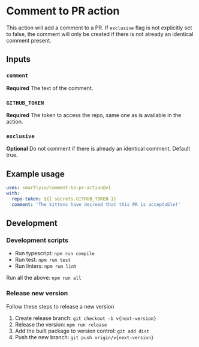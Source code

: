 # Comment to PR action

This action will add a comment to a PR. If `exclusive` flag is not explicitly set to false, the comment will only be created if there is not already an identical comment present.

## Inputs

### `comment`

**Required** The text of the comment.

### `GITHUB_TOKEN`

**Required** The token to access the repo, same one as is available in the action.

### `exclusive`

**Optional** Do not comment if there is already an identical comment. Default true.

## Example usage

```yaml
uses: smartlyio/comment-to-pr-action@v1
with:
  repo-token: ${{ secrets.GITHUB_TOKEN }}
  comment: 'The kittens have decreed that this PR is acceptable!'
```
## Development

### Development scripts

- Run typescript: `npm run compile`
- Run test: `npm run test`
- Run linters: `npm run lint`

Run all the above: `npm run all`

### Release new version

Follow these steps to release a new version

1. Create release branch: `git checkout -b v{next-version}`
1. Release the version: `npm run release`
1. Add the built package to version control: `git add dist`
1. Push the new branch: `git push origin/v{next-version}`
